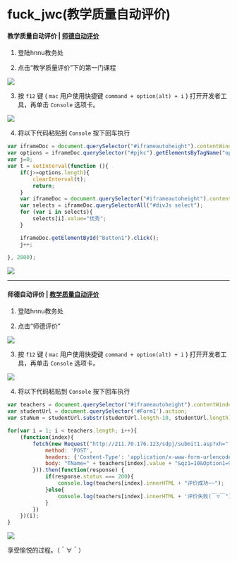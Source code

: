 # fuck_jwc(教学质量自动评价)

#### 教学质量自动评价 | [师德自动评价](https://github.com/tw1997/fuck_jwc#师德自动评价--教学质量自动评价)
1. 登陆hnnu教务处

2. 点击“教学质量评价”下的第一门课程
<img src="https://raw.githubusercontent.com/ty666/fuck_jwc/master/images/1.png" />

3. 按 `f12` 键 ( `mac` 用户使用快捷键 `command + option(alt) + i` ) 打开开发者工具，再单击 `Console` 选项卡。
<img src="https://raw.githubusercontent.com/ty666/fuck_jwc/master/images/2.png" />

4. 将以下代码粘贴到 `Console` 按下回车执行
```javascript
var iframeDoc = document.querySelector("#iframeautoheight").contentWindow.document;
var options = iframeDoc.querySelector("#pjkc").getElementsByTagName("option");
var j=0;
var t = setInterval(function (){
	if(j>=options.length){
		clearInterval(t);
		return;
	}
	var iframeDoc = document.querySelector("#iframeautoheight").contentWindow.document;
	var selects = iframeDoc.querySelectorAll("#divJs select");
	for (var i in selects){
		selects[i].value="优秀";
	}

	iframeDoc.getElementById("Button1").click();
	j++;
	
}, 2000);
```
<img src="https://raw.githubusercontent.com/ty666/fuck_jwc/master/images/3.png" />

* * *

#### 师德自动评价 | [教学质量自动评价](https://github.com/tw1997/fuck_jwc#教学质量自动评价--师德自动评价)
1. 登陆hnnu教务处

2. 点击“师德评价”
<img src="https://raw.githubusercontent.com/ty666/fuck_jwc/master/images/4.png" />

3. 按 `f12` 键 ( `mac` 用户使用快捷键 `command + option(alt) + i` ) 打开开发者工具，再单击 `Console` 选项卡。
<img src="https://raw.githubusercontent.com/ty666/fuck_jwc/master/images/5.png" />

4. 将以下代码粘贴到 `Console` 按下回车执行
```javascript
var teachers = document.querySelector("#iframeautoheight").contentWindow.document.querySelector('[name=TName]').querySelectorAll('option');
var studentUrl = document.querySelector('#Form1').action;
var stuNum = studentUrl.substr(studentUrl.length-10, studentUrl.length);

for(var i = 1; i < teachers.length; i++){
	(function(index){
		fetch(new Request("http://211.70.176.123/sdpj/submit1.asp?xh=" + stuNum, {
			method: 'POST',
			headers: {'Content-Type': 'application/x-www-form-urlencoded'},
			body: "TName=" + teachers[index].value + "&qz1=10&Option1=95&rsCount=1"
		})).then(function(response) {
			if(response.status === 200){
				console.log(teachers[index].innerHTML + "评价成功~~");
			}else{
				console.log(teachers[index].innerHTML + '评价失败(￣▽￣"), 服务器炸了，刷新后在试试吧。');
			}
		})
	})(i);
}
```
<img src="https://raw.githubusercontent.com/ty666/fuck_jwc/master/images/6.png" />

享受愉悦的过程。（＾∀＾）
